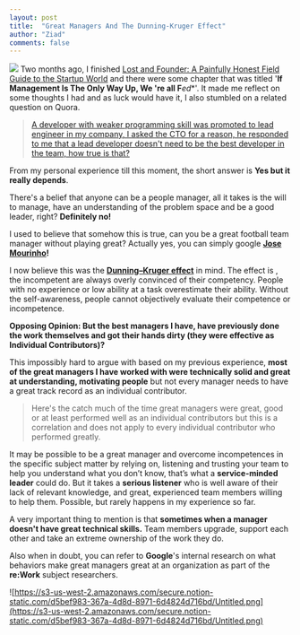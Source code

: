 ```yaml
---
layout: post
title:  "Great Managers And The Dunning-Kruger Effect"
author: "Ziad"
comments: false
---
```

[![](https://images.unsplash.com/photo-1507373318898-766a0e260b51?ixlib=rb-1.2.1&ixid=eyJhcHBfaWQiOjEyMDd9&auto=format&fit=crop&w=2250&q=80)](https://images.unsplash.com/photo-1507373318898-766a0e260b51?ixlib=rb-1.2.1&ixid=eyJhcHBfaWQiOjEyMDd9&auto=format&fit=crop&w=2250&q=80)
Two months ago, I finished [Lost and Founder: A Painfully Honest Field Guide to the Startup World](https://www.goodreads.com/book/show/35957156-lost-and-founder) and there were some chapter that was titled '**If Management Is The Only Way Up, We 're all F***ed**'. It made me reflect on some thoughts I had and as luck would have it, I also stumbled on a related question on Quora.

> [A developer with weaker programming skill was promoted to lead engineer in my company, I asked the CTO for a reason, he responded to me that a lead developer doesn't need to be the best developer in the team, how true is that?](https://www.quora.com/A-developer-with-weaker-programming-skill-was-promoted-to-lead-engineer-in-my-company-I-asked-the-CTO-for-a-reason-he-responded-to-me-that-a-lead-developer-doesnt-need-to-be-the-best-developer-in-the-team-how-true)

From my personal experience till this moment, the short answer is **Yes but it really depends**.

There's a belief that anyone can be a people manager, all it takes is the will to manage, have an understanding of the problem space and be a good leader, right? **Definitely no!**

I used to believe that somehow this is true, can you be a great football team manager without playing great? Actually yes, you can simply google **[Jose Mourinho](https://en.wikipedia.org/wiki/Jos%C3%A9_Mourinho)!**

I now believe this was the **[Dunning–Kruger effect](https://en.wikipedia.org/wiki/Dunning%E2%80%93Kruger_effect)** in mind. The effect is , the incompetent are always overly convinced of their competency. People with no experience or low ability at a task overestimate their ability. Without the self-awareness, people cannot objectively evaluate their competence or incompetence.

**Opposing Opinion: But the best managers I have, have previously done the work themselves and got their hands dirty (they were effective as Individual Contributors)?**

This impossibly hard to argue with based on my previous experience, **most of the great managers I have worked with were technically solid and great at understanding, motivating people** but not every manager needs to have a great track record as an individual contributor.

> Here's the catch much of the time great managers were great, good or at least performed well as an individual contributors but this is a correlation and does not apply to every individual contributor who performed greatly.

It may be possible to be a great manager and overcome incompetences in the specific subject matter by relying on, listening and trusting your team to help you understand what you don’t know, that’s what a **service-minded leader** could do. But it takes a **serious listener** who is well aware of their lack of relevant knowledge, and great, experienced team members willing to help them. Possible, but rarely happens in my experience so far.

A very important thing to mention is that **sometimes when a manager doesn't have great technical skills.** Team members upgrade, support each other and take an extreme ownership of the work they do.

Also when in doubt, you can refer to **Google**'s internal research on what behaviors make great managers great at an organization as part of the **re:Work** subject researchers.

![https://s3-us-west-2.amazonaws.com/secure.notion-static.com/d5bef983-367a-4d8d-8971-6d4824d716bd/Untitled.png](https://s3-us-west-2.amazonaws.com/secure.notion-static.com/d5bef983-367a-4d8d-8971-6d4824d716bd/Untitled.png)
